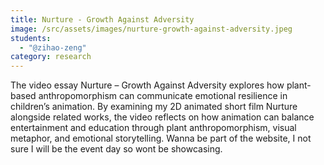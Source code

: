 ```yaml
---
title: Nurture - Growth Against Adversity
image: /src/assets/images/nurture-growth-against-adversity.jpeg
students:
  - "@zihao-zeng"
category: research
---
```

The video essay Nurture – Growth Against Adversity explores how plant-based anthropomorphism can communicate emotional resilience in children’s animation. By examining my 2D animated short film Nurture alongside related works, the video reflects on how animation can balance entertainment and education through plant anthropomorphism, visual metaphor, and emotional storytelling.  Wanna be part of the website,  I not sure I will be the event day so wont be showcasing.